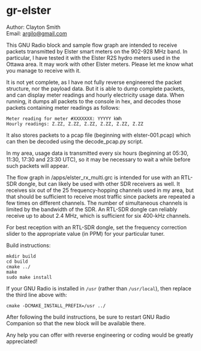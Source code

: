gr-elster
=========

Author: Clayton Smith  
Email: <argilo@gmail.com>

This GNU Radio block and sample flow graph are intended to receive
packets transmitted by Elster smart meters on the 902-928 MHz band.  In
particular, I have tested it with the Elster R2S hydro meters used in the
Ottawa area.  It may work with other Elster meters.  Please let me know
what you manage to receive with it.

It is not yet complete, as I have not fully reverse engineered the packet
structure, nor the payload data.  But it is able to dump complete
packets, and can display meter readings and hourly electricity usage
data.  When running, it dumps all packets to the console in hex, and
decodes those packets containing meter readings as follows:

    Meter reading for meter #XXXXXXX: YYYYY kWh
    Hourly readings: Z.ZZ, Z.ZZ, Z.ZZ, Z.ZZ, Z.ZZ, Z.ZZ

It also stores packets to a pcap file (beginning with elster-001.pcap)
which can then be decoded using the decode_pcap.py script.

In my area, usage data is transmitted every six hours (beginning at
05:30, 11:30, 17:30 and 23:30 UTC), so it may be necessary to wait a
while before such packets will appear.

The flow graph in /apps/elster_rx_multi.grc is intended for use with an
RTL-SDR dongle, but can likely be used with other SDR receivers as well.
It receives six out of the 25 frequency-hopping channels used in my area,
but that should be sufficient to receive most traffic since packets are
repeated a few times on different channels.  The number of simultaneous
channels is limited by the bandwidth of the SDR.  An RTL-SDR dongle can
reliably receive up to about 2.4 MHz, which is sufficient for six 400-kHz
channels.

For best reception with an RTL-SDR dongle, set the frequency correction
slider to the appropriate value (in PPM) for your particular tuner.

Build instructions:

    mkdir build
    cd build
    cmake ../
    make
    sudo make install

If your GNU Radio is installed in `/usr` (rather than `/usr/local`), then
replace the third line above with:

    cmake -DCMAKE_INSTALL_PREFIX=/usr ../

After following the build instructions, be sure to restart GNU Radio
Companion so that the new block will be available there.

Any help you can offer with reverse engineering or coding would be
greatly appreciated!
